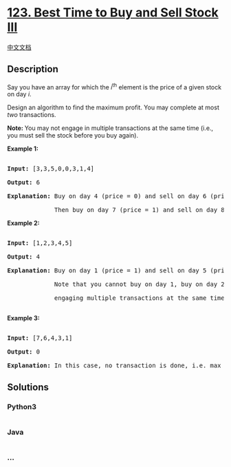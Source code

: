 # [123. Best Time to Buy and Sell Stock III](https://leetcode.com/problems/best-time-to-buy-and-sell-stock-iii)

[中文文档](/solution/0100-0199/0123.Best%20Time%20to%20Buy%20and%20Sell%20Stock%20III/README.md)

## Description

<p>Say you have an array for which the <em>i</em><sup>th</sup> element is the price of a given stock on day <em>i</em>.</p>

<p>Design an algorithm to find the maximum profit. You may complete at most <em>two</em> transactions.</p>

<p><strong>Note:&nbsp;</strong>You may not engage in multiple transactions at the same time (i.e., you must sell the stock before you buy again).</p>

<p><strong>Example 1:</strong></p>

<pre>

<strong>Input:</strong> [3,3,5,0,0,3,1,4]

<strong>Output:</strong> 6

<strong>Explanation:</strong> Buy on day 4 (price = 0) and sell on day 6 (price = 3), profit = 3-0 = 3.

&nbsp;            Then buy on day 7 (price = 1) and sell on day 8 (price = 4), profit = 4-1 = 3.</pre>

<p><strong>Example 2:</strong></p>

<pre>

<strong>Input:</strong> [1,2,3,4,5]

<strong>Output:</strong> 4

<strong>Explanation:</strong> Buy on day 1 (price = 1) and sell on day 5 (price = 5), profit = 5-1 = 4.

&nbsp;            Note that you cannot buy on day 1, buy on day 2 and sell them later, as you are

&nbsp;            engaging multiple transactions at the same time. You must sell before buying again.

</pre>

<p><strong>Example 3:</strong></p>

<pre>

<strong>Input:</strong> [7,6,4,3,1]

<strong>Output:</strong> 0

<strong>Explanation:</strong> In this case, no transaction is done, i.e. max profit = 0.</pre>

## Solutions

<!-- tabs:start -->

### **Python3**

```python

```

### **Java**

```java

```

### **...**

```

```

<!-- tabs:end -->
